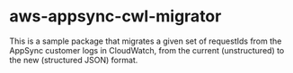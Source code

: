 # aws-appsync-cwl-migrator
This is a sample package that migrates a given set of requestIds from the AppSync customer logs in CloudWatch, from the current (unstructured) to the new (structured JSON) format.

